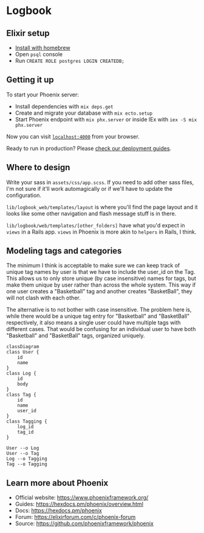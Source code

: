 # Logbook

## Elixir setup

* [Install with homebrew](https://elixir-lang.org/install.html#macos)
* Open `psql` console
* Run `CREATE ROLE postgres LOGIN CREATEDB;`

## Getting it up

To start your Phoenix server:

  * Install dependencies with `mix deps.get`
  * Create and migrate your database with `mix ecto.setup`
  * Start Phoenix endpoint with `mix phx.server` or inside IEx with `iex -S mix phx.server`

Now you can visit [`localhost:4000`](http://localhost:4000) from your browser.

Ready to run in production? Please [check our deployment guides](https://hexdocs.pm/phoenix/deployment.html).

## Where to design

Write your sass in `assets/css/app.scss`. If you need to add other sass files, I'm not sure if it'll work automagically or if we'll have to update the configuration.

`lib/logbook_web/templates/layout` is where you'll find the page layout and it looks like some other navigation and flash message stuff is in there.

`lib/logbook/web/templates/[other_folders]` have what you'd expect in `views` in a Rails app. `views` in Phoenix is more akin to `helpers` in Rails, I think.

## Modeling tags and categories

The minimum I think is acceptable to make sure we can keep track of unique tag names by user is that we have to include the user_id on the Tag. This allows us to only store unique (by case insensitive) names for tags, but make them unique by user rather than across the whole system. This way if one user creates a "Basketball" tag and another creates "BasketBall", they will not clash with each other.

The alternative is to not bother with case insensitive. The problem here is, while there would be a unique tag entry for "Basketball" and "BasketBall" respectively, it also means a single user could have multiple tags with different cases. That would be confusing for an individual user to have both "Basketball" and "BasketBall" tags, organized uniquely.

```mermaid
classDiagram
class User {
    id
    name
}
class Log {
    id
    body
}
class Tag {
    id
    name
    user_id
}
class Tagging {
    log_id
    tag_id
}

User --o Log
User --o Tag
Log --o Tagging
Tag --o Tagging
```

## Learn more about Phoenix

  * Official website: https://www.phoenixframework.org/
  * Guides: https://hexdocs.pm/phoenix/overview.html
  * Docs: https://hexdocs.pm/phoenix
  * Forum: https://elixirforum.com/c/phoenix-forum
  * Source: https://github.com/phoenixframework/phoenix
